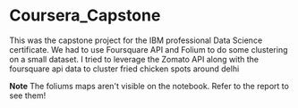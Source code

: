# Coursera_Capstone

This was the capstone project for the IBM professional Data Science certificate. We had to use Foursquare API and Folium to do some clustering on a small dataset. I tried to leverage the Zomato API along with the foursquare api data to cluster fried chicken spots around delhi

**Note**
The foliums maps aren't visible on the notebook. Refer to the report to see them!
